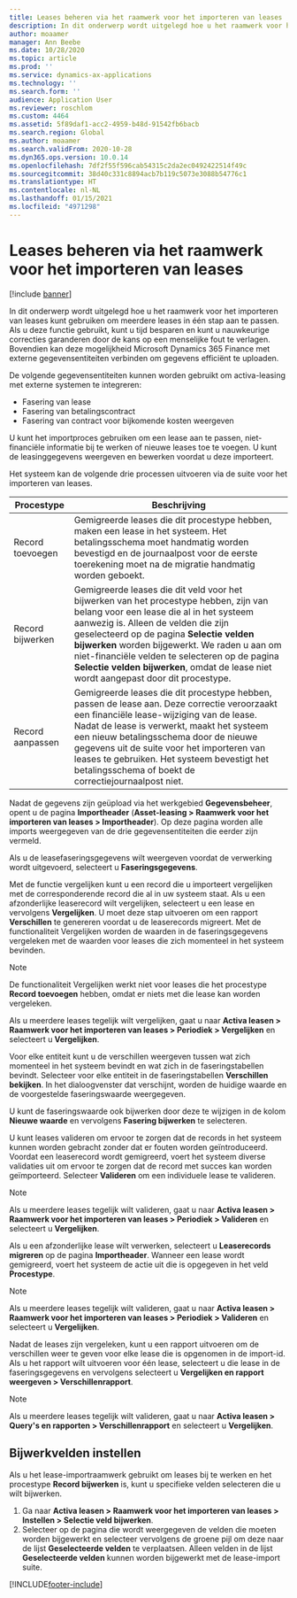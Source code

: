 ```yaml
---
title: Leases beheren via het raamwerk voor het importeren van leases
description: In dit onderwerp wordt uitgelegd hoe u het raamwerk voor het importeren van leases kunt gebruiken om meerdere leases tegelijk aan te passen.
author: moaamer
manager: Ann Beebe
ms.date: 10/28/2020
ms.topic: article
ms.prod: ''
ms.service: dynamics-ax-applications
ms.technology: ''
ms.search.form: ''
audience: Application User
ms.reviewer: roschlom
ms.custom: 4464
ms.assetid: 5f89daf1-acc2-4959-b48d-91542fb6bacb
ms.search.region: Global
ms.author: moaamer
ms.search.validFrom: 2020-10-28
ms.dyn365.ops.version: 10.0.14
ms.openlocfilehash: 7df2f55f596cab54315c2da2ec0492422514f49c
ms.sourcegitcommit: 38d40c331c8894acb7b119c5073e3088b54776c1
ms.translationtype: HT
ms.contentlocale: nl-NL
ms.lasthandoff: 01/15/2021
ms.locfileid: "4971298"
---
```

# <a name="manage-leases-through-the-lease-import-framework"></a>Leases beheren via het raamwerk voor het importeren van leases

[!include [banner](../includes/banner.md)]

In dit onderwerp wordt uitgelegd hoe u het raamwerk voor het importeren van leases kunt gebruiken om meerdere leases in één stap aan te passen. Als u deze functie gebruikt, kunt u tijd besparen en kunt u nauwkeurige correcties garanderen door de kans op een menselijke fout te verlagen. Bovendien kan deze mogelijkheid Microsoft Dynamics 365 Finance met externe gegevensentiteiten verbinden om gegevens efficiënt te uploaden.

De volgende gegevensentiteiten kunnen worden gebruikt om activa-leasing met externe systemen te integreren:

- Fasering van lease
- Fasering van betalingscontract
- Fasering van contract voor bijkomende kosten weergeven

U kunt het importproces gebruiken om een lease aan te passen, niet-financiële informatie bij te werken of nieuwe leases toe te voegen. U kunt de leasinggegevens weergeven en bewerken voordat u deze importeert.

Het systeem kan de volgende drie processen uitvoeren via de suite voor het importeren van leases.

| Procestype  | Beschrijving |
|---------------|-------------|
| Record toevoegen    | Gemigreerde leases die dit procestype hebben, maken een lease in het systeem. Het betalingsschema moet handmatig worden bevestigd en de journaalpost voor de eerste toerekening moet na de migratie handmatig worden geboekt. |
| Record bijwerken | Gemigreerde leases die dit veld voor het bijwerken van het procestype hebben, zijn van belang voor een lease die al in het systeem aanwezig is. Alleen de velden die zijn geselecteerd op de pagina **Selectie velden bijwerken** worden bijgewerkt. We raden u aan om niet-financiële velden te selecteren op de pagina **Selectie velden bijwerken**, omdat de lease niet wordt aangepast door dit procestype. |
| Record aanpassen | Gemigreerde leases die dit procestype hebben, passen de lease aan. Deze correctie veroorzaakt een financiële lease-wijziging van de lease. Nadat de lease is verwerkt, maakt het systeem een nieuw betalingsschema door de nieuwe gegevens uit de suite voor het importeren van leases te gebruiken. Het systeem bevestigt het betalingsschema of boekt de correctiejournaalpost niet. |

Nadat de gegevens zijn geüpload via het werkgebied **Gegevensbeheer**, opent u de pagina **Importheader** (**Asset-leasing \> Raamwerk voor het importeren van leases \> Importheader**). Op deze pagina worden alle imports weergegeven van de drie gegevensentiteiten die eerder zijn vermeld.

Als u de leasefaseringsgegevens wilt weergeven voordat de verwerking wordt uitgevoerd, selecteert u **Faseringsgegevens**.

Met de functie vergelijken kunt u een record die u importeert vergelijken met de corresponderende record die al in uw systeem staat. Als u een afzonderlijke leaserecord wilt vergelijken, selecteert u een lease en vervolgens **Vergelijken**. U moet deze stap uitvoeren om een rapport **Verschillen** te genereren voordat u de leaserecords migreert. Met de functionaliteit Vergelijken worden de waarden in de faseringsgegevens vergeleken met de waarden voor leases die zich momenteel in het systeem bevinden.

> [!NOTE]
> De functionaliteit Vergelijken werkt niet voor leases die het procestype **Record toevoegen** hebben, omdat er niets met die lease kan worden vergeleken.
>
> Als u meerdere leases tegelijk wilt vergelijken, gaat u naar **Activa leasen \> Raamwerk voor het importeren van leases \> Periodiek \> Vergelijken** en selecteert u **Vergelijken**.

Voor elke entiteit kunt u de verschillen weergeven tussen wat zich momenteel in het systeem bevindt en wat zich in de faseringstabellen bevindt. Selecteer voor elke entiteit in de faseringstabellen **Verschillen bekijken**. In het dialoogvenster dat verschijnt, worden de huidige waarde en de voorgestelde faseringswaarde weergegeven.

U kunt de faseringswaarde ook bijwerken door deze te wijzigen in de kolom **Nieuwe waarde** en vervolgens **Fasering bijwerken** te selecteren.

U kunt leases valideren om ervoor te zorgen dat de records in het systeem kunnen worden gebracht zonder dat er fouten worden geïntroduceerd. Voordat een leaserecord wordt gemigreerd, voert het systeem diverse validaties uit om ervoor te zorgen dat de record met succes kan worden geïmporteerd. Selecteer **Valideren** om een individuele lease te valideren.

> [!NOTE]
> Als u meerdere leases tegelijk wilt valideren, gaat u naar **Activa leasen \> Raamwerk voor het importeren van leases \> Periodiek \> Valideren** en selecteert u **Vergelijken**.

Als u een afzonderlijke lease wilt verwerken, selecteert u **Leaserecords migreren** op de pagina **Importheader**. Wanneer een lease wordt gemigreerd, voert het systeem de actie uit die is opgegeven in het veld **Procestype**.

> [!NOTE]
> Als u meerdere leases tegelijk wilt valideren, gaat u naar **Activa leasen \> Raamwerk voor het importeren van leases \> Periodiek \> Valideren** en selecteert u **Vergelijken**.

Nadat de leases zijn vergeleken, kunt u een rapport uitvoeren om de verschillen weer te geven voor elke lease die is opgenomen in de import-id. Als u het rapport wilt uitvoeren voor één lease, selecteert u die lease in de faseringsgegevens en vervolgens selecteert u **Vergelijken en rapport weergeven \> Verschillenrapport**.

> [!NOTE]
> Als u meerdere leases tegelijk wilt valideren, gaat u naar **Activa leasen \> Query's en rapporten \> Verschillenrapport** en selecteert u **Vergelijken**.

## <a name="set-up-update-fields"></a>Bijwerkvelden instellen

Als u het lease-importraamwerk gebruikt om leases bij te werken en het procestype **Record bijwerken** is, kunt u specifieke velden selecteren die u wilt bijwerken.

1. Ga naar **Activa leasen \> Raamwerk voor het importeren van leases \> Instellen \> Selectie veld bijwerken**.
2. Selecteer op de pagina die wordt weergegeven de velden die moeten worden bijgewerkt en selecteer vervolgens de groene pijl om deze naar de lijst **Geselecteerde velden** te verplaatsen. Alleen velden in de lijst **Geselecteerde velden** kunnen worden bijgewerkt met de lease-import suite.


[!INCLUDE[footer-include](../../includes/footer-banner.md)]